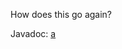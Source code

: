How does this go again?

Javadoc: <a href="https://aaroneberhart.github.io/Reason.er/Javadoc/">a</a>
